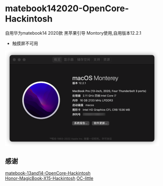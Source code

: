 # matebook142020-OpenCore-Hackintosh

自用华为matebook14 2020款 黑苹果引导 Montory使用,自用版本12.2.1

* 触摸屏不可用

![使用图片](./montory.png)

## 感谢

[matebook-13and14-OpenCore-Hackintosh](https://github.com/ske1996/matebook-13and14-OpenCore-Hackintosh)  
[Honor-MagicBook-X15-Hackintosh](https://github.com/fjallsarlon/Honor-MagicBook-X15-Hackintosh)
[OC-little](https://github.com/daliansky/OC-little)

